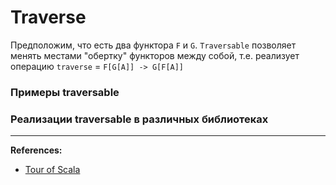# Traverse

Предположим, что есть два функтора `F` и `G`.
`Traversable` позволяет менять местами "обертку" функторов между собой, 
т.е. реализует операцию `traverse` = `F[G[A]] -> G[F[A]]`


### Примеры traversable


### Реализации traversable в различных библиотеках


---

**References:**
- [Tour of Scala](https://tourofscala.com/scala/traversable)
